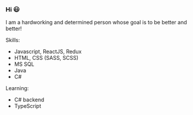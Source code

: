 ### Hi 😃

I am a hardworking and determined person whose goal is to be better and better!

Skills:
- Javascript, ReactJS, Redux
- HTML, CSS (SASS, SCSS)
- MS SQL
- Java
- C#

Learning:
- C# backend
- TypeScript

<!--
**damiangul/damiangul** is a ✨ _special_ ✨ repository because its `README.md` (this file) appears on your GitHub profile.

Here are some ideas to get you started:

- 🔭 I’m currently working on ...
- 🌱 I’m currently learning ...
- 👯 I’m looking to collaborate on ...
- 🤔 I’m looking for help with ...
- 💬 Ask me about ...
- 📫 How to reach me: ...
- 😄 Pronouns: ...
- ⚡ Fun fact: ...
-->
